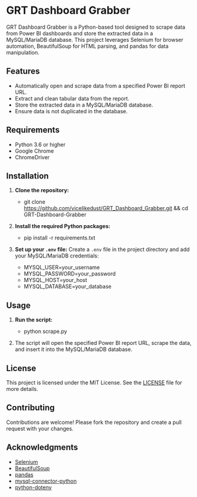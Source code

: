 
# GRT Dashboard Grabber

GRT Dashboard Grabber is a Python-based tool designed to scrape data from Power BI dashboards and store the extracted data in a MySQL/MariaDB database. This project leverages Selenium for browser automation, BeautifulSoup for HTML parsing, and pandas for data manipulation.

## Features

- Automatically open and scrape data from a specified Power BI report URL.
- Extract and clean tabular data from the report.
- Store the extracted data in a MySQL/MariaDB database.
- Ensure data is not duplicated in the database.

## Requirements

- Python 3.6 or higher
- Google Chrome
- ChromeDriver

## Installation

1. **Clone the repository:**
   
   - git clone https://github.com/vicelikedust/GRT_Dashboard_Grabber.git && cd GRT-Dashboard-Grabber
   

2. **Install the required Python packages:**
   
   - pip install -r requirements.txt
   

3. **Set up your `.env` file:**
   Create a `.env` file in the project directory and add your MySQL/MariaDB credentials:
   
   - MYSQL_USER=your_username
   - MYSQL_PASSWORD=your_password
   - MYSQL_HOST=your_host
   - MYSQL_DATABASE=your_database
   

## Usage

1. **Run the script:**
   
   - python scrape.py
   

2. The script will open the specified Power BI report URL, scrape the data, and insert it into the MySQL/MariaDB database.


## License

This project is licensed under the MIT License. See the [LICENSE](LICENSE) file for more details.

## Contributing

Contributions are welcome! Please fork the repository and create a pull request with your changes.

## Acknowledgments

- [Selenium](https://www.selenium.dev/)
- [BeautifulSoup](https://www.crummy.com/software/BeautifulSoup/)
- [pandas](https://pandas.pydata.org/)
- [mysql-connector-python](https://dev.mysql.com/doc/connector-python/en/)
- [python-dotenv](https://github.com/theskumar/python-dotenv)
